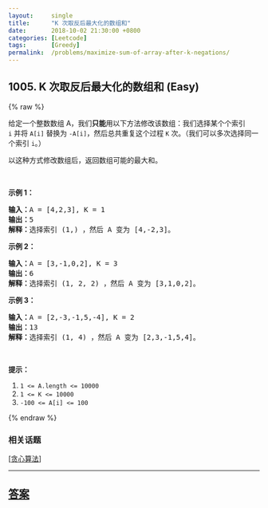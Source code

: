 ```yaml
---
layout:     single
title:      "K 次取反后最大化的数组和"
date:       2018-10-02 21:30:00 +0800
categories: [Leetcode]
tags:       [Greedy]
permalink:  /problems/maximize-sum-of-array-after-k-negations/
---
```


## 1005. K 次取反后最大化的数组和 (Easy)

{% raw %}

<p>给定一个整数数组 A，我们<strong>只能</strong>用以下方法修改该数组：我们选择某个个索引 <code>i</code>&nbsp;并将 <code>A[i]</code> 替换为 <code>-A[i]</code>，然后总共重复这个过程 <code>K</code> 次。（我们可以多次选择同一个索引 <code>i</code>。）</p>

<p>以这种方式修改数组后，返回数组可能的最大和。</p>

<p>&nbsp;</p>

<p><strong>示例 1：</strong></p>

<pre><strong>输入：</strong>A = [4,2,3], K = 1
<strong>输出：</strong>5
<strong>解释：</strong>选择索引 (1,) ，然后 A 变为 [4,-2,3]。
</pre>

<p><strong>示例 2：</strong></p>

<pre><strong>输入：</strong>A = [3,-1,0,2], K = 3
<strong>输出：</strong>6
<strong>解释：</strong>选择索引 (1, 2, 2) ，然后 A 变为 [3,1,0,2]。
</pre>

<p><strong>示例 3：</strong></p>

<pre><strong>输入：</strong>A = [2,-3,-1,5,-4], K = 2
<strong>输出：</strong>13
<strong>解释：</strong>选择索引 (1, 4) ，然后 A 变为 [2,3,-1,5,4]。
</pre>

<p>&nbsp;</p>

<p><strong>提示：</strong></p>

<ol>
	<li><code>1 &lt;= A.length &lt;= 10000</code></li>
	<li><code>1 &lt;= K &lt;= 10000</code></li>
	<li><code>-100 &lt;= A[i] &lt;= 100</code></li>
</ol>

{% endraw %}

### 相关话题
  [[贪心算法](https://github.com/openset/leetcode/tree/master/tag/greedy/README.md)]

---

## [答案](https://github.com/openset/leetcode/tree/master/problems/maximize-sum-of-array-after-k-negations)
